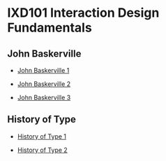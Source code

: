 IXD101 Interaction Design Fundamentals
======================================

John Baskerville
----------------
- [John Baskerville 1](https://lucyboyd4.github.io/john_baskerville-/john-baskerville1.html)

- [John Baskerville 2](https://lucyboyd4.github.io/john_baskerville-/john-baskerville2.html)

- [John Baskerville 3](https://lucyboyd4.github.io/john_baskerville-/john-baskerville3.html)



History of Type
----------------
- [History of Type 1](https://lucyboyd4.github.io/john_baskerville-/thebriefhistoryoftype.html)

- [History of Type 2](https://lucyboyd4.github.io/john_baskerville-/thebriefhistoryoftype2.html)